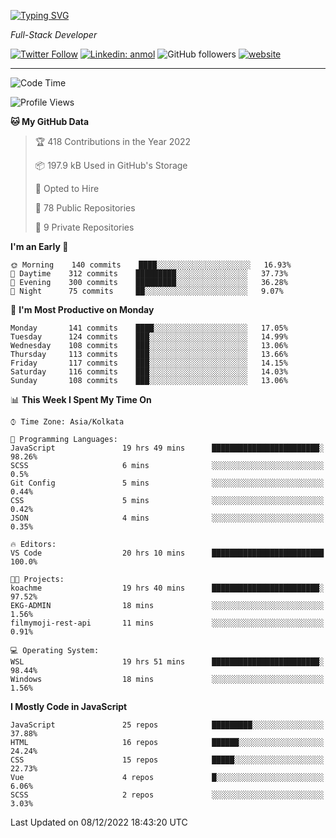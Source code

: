 [![Typing SVG](https://readme-typing-svg.herokuapp.com?lines=HI%2C+I'm+Tonal;I'm+a+Full+Stack+Developer)](https://git.io/typing-svg)

<p><em>Full-Stack Developer</em></p>

[![Twitter Follow](https://img.shields.io/twitter/follow/tonalmathew?style=flat)](https://twitter.com/intent/follow?screen_name=tonalmathew)
[![Linkedin: anmol](https://img.shields.io/badge/tonal-mathew?style=flat-square&logo=Linkedin&logoColor=white&link=https://www.linkedin.com/in/tonal-mathew/)](https://www.linkedin.com/in/tonal-mathew/)
![GitHub followers](https://img.shields.io/github/followers/tonalmathew?label=Follow&style=social)
[![website](https://img.shields.io/badge/Website-46a2f1.svg?&style=flat-square&logo=Google-Chrome&logoColor=white&link=http://tonalmathew.github.io/)](http://tonalmathew.github.io/)

---
<!--START_SECTION:waka-->
![Code Time](http://img.shields.io/badge/Code%20Time-851%20hrs%2052%20mins-blue)

![Profile Views](http://img.shields.io/badge/Profile%20Views-0-blue)

**🐱 My GitHub Data** 

> 🏆 418 Contributions in the Year 2022
 > 
> 📦 197.9 kB Used in GitHub's Storage 
 > 
> 💼 Opted to Hire
 > 
> 📜 78 Public Repositories 
 > 
> 🔑 9 Private Repositories  
 > 
**I'm an Early 🐤** 

```text
🌞 Morning    140 commits    ████░░░░░░░░░░░░░░░░░░░░░   16.93% 
🌆 Daytime    312 commits    █████████░░░░░░░░░░░░░░░░   37.73% 
🌃 Evening    300 commits    █████████░░░░░░░░░░░░░░░░   36.28% 
🌙 Night      75 commits     ██░░░░░░░░░░░░░░░░░░░░░░░   9.07%

```
📅 **I'm Most Productive on Monday** 

```text
Monday       141 commits    ████░░░░░░░░░░░░░░░░░░░░░   17.05% 
Tuesday      124 commits    ███░░░░░░░░░░░░░░░░░░░░░░   14.99% 
Wednesday    108 commits    ███░░░░░░░░░░░░░░░░░░░░░░   13.06% 
Thursday     113 commits    ███░░░░░░░░░░░░░░░░░░░░░░   13.66% 
Friday       117 commits    ███░░░░░░░░░░░░░░░░░░░░░░   14.15% 
Saturday     116 commits    ███░░░░░░░░░░░░░░░░░░░░░░   14.03% 
Sunday       108 commits    ███░░░░░░░░░░░░░░░░░░░░░░   13.06%

```


📊 **This Week I Spent My Time On** 

```text
⌚︎ Time Zone: Asia/Kolkata

💬 Programming Languages: 
JavaScript               19 hrs 49 mins      ████████████████████████░   98.26% 
SCSS                     6 mins              ░░░░░░░░░░░░░░░░░░░░░░░░░   0.5% 
Git Config               5 mins              ░░░░░░░░░░░░░░░░░░░░░░░░░   0.44% 
CSS                      5 mins              ░░░░░░░░░░░░░░░░░░░░░░░░░   0.42% 
JSON                     4 mins              ░░░░░░░░░░░░░░░░░░░░░░░░░   0.35%

🔥 Editors: 
VS Code                  20 hrs 10 mins      █████████████████████████   100.0%

🐱‍💻 Projects: 
koachme                  19 hrs 40 mins      ████████████████████████░   97.52% 
EKG-ADMIN                18 mins             ░░░░░░░░░░░░░░░░░░░░░░░░░   1.56% 
filmymoji-rest-api       11 mins             ░░░░░░░░░░░░░░░░░░░░░░░░░   0.91%

💻 Operating System: 
WSL                      19 hrs 51 mins      ████████████████████████░   98.44% 
Windows                  18 mins             ░░░░░░░░░░░░░░░░░░░░░░░░░   1.56%

```

**I Mostly Code in JavaScript** 

```text
JavaScript               25 repos            █████████░░░░░░░░░░░░░░░░   37.88% 
HTML                     16 repos            ██████░░░░░░░░░░░░░░░░░░░   24.24% 
CSS                      15 repos            █████░░░░░░░░░░░░░░░░░░░░   22.73% 
Vue                      4 repos             █░░░░░░░░░░░░░░░░░░░░░░░░   6.06% 
SCSS                     2 repos             ░░░░░░░░░░░░░░░░░░░░░░░░░   3.03%

```



 Last Updated on 08/12/2022 18:43:20 UTC
<!--END_SECTION:waka-->
